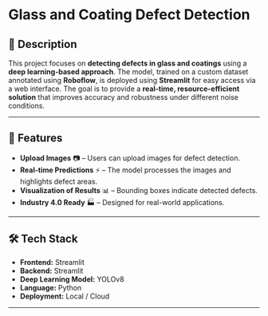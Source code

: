 # Glass and Coating Defect Detection  

## 📌 Description  
This project focuses on **detecting defects in glass and coatings** using a **deep learning-based approach**. The model, trained on a custom dataset annotated using **Roboflow**, is deployed using **Streamlit** for easy access via a web interface. The goal is to provide a **real-time, resource-efficient solution** that improves accuracy and robustness under different noise conditions.  

---

## 🚀 Features  
- **Upload Images** 📷 – Users can upload images for defect detection.  
- **Real-time Predictions** ⚡ – The model processes the images and highlights defect areas.  
- **Visualization of Results** 📊 – Bounding boxes indicate detected defects.  
- **Industry 4.0 Ready** 🏭 – Designed for real-world applications.  

---

## 🛠️ Tech Stack  
- **Frontend:** Streamlit  
- **Backend:**  Streamlit  
- **Deep Learning Model:** YOLOv8  
- **Language:** Python  
- **Deployment:** Local / Cloud  

---

